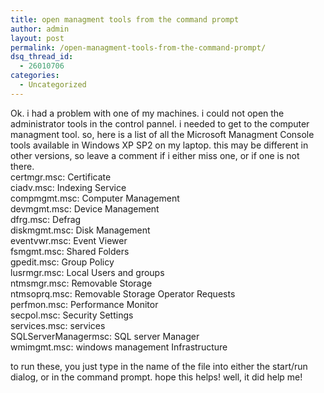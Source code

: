 ```yaml
---
title: open managment tools from the command prompt
author: admin
layout: post
permalink: /open-managment-tools-from-the-command-prompt/
dsq_thread_id:
  - 26010706
categories:
  - Uncategorized
---
```

Ok. i had a problem with one of my machines. i could not open the administrator tools in the control pannel. i needed to get to the computer managment tool. so, here is a list of all the Microsoft Managment Console tools available in Windows XP SP2 on my laptop. this may be different in other versions, so leave a comment if i either miss one, or if one is not there.  
certmgr.msc: Certificate  
ciadv.msc: Indexing Service  
compmgmt.msc: Computer Management  
devmgmt.msc: Device Management  
dfrg.msc: Defrag  
diskmgmt.msc: Disk Management  
eventvwr.msc: Event Viewer  
fsmgmt.msc: Shared Folders  
gpedit.msc: Group Policy  
lusrmgr.msc: Local Users and groups  
ntmsmgr.msc: Removable Storage  
ntmsoprq.msc: Removable Storage Operator Requests   
perfmon.msc: Performance Monitor  
secpol.msc: Security Settings  
services.msc: services  
SQLServerManagermsc: SQL server Manager  
wmimgmt.msc: windows management Infrastructure

to run these, you just type in the name of the file into either the start/run dialog, or in the command prompt. hope this helps! well, it did help me!